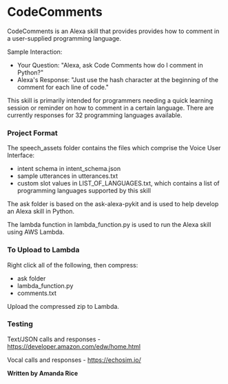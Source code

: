 # CodeComments

CodeComments is an Alexa skill that provides provides how to comment in a user-supplied programming language.

Sample Interaction:

* Your Question: "Alexa, ask Code Comments how do I comment in Python?"
* Alexa's Response: "Just use the hash character at the beginning of the comment for each line of code."

This skill is primarily intended for programmers needing a quick learning session or reminder on how to comment in a certain language. There are currently responses for 32 programming languages available.

### Project Format

The speech_assets folder contains the files which comprise the Voice User Interface:
* intent schema in intent_schema.json
* sample utterances in utterances.txt
* custom slot values in LIST_OF_LANGUAGES.txt, which contains a list of programming languages supported by this skill

The ask folder is based on the ask-alexa-pykit and is used to help develop an Alexa skill in Python.

The lambda function in lambda_function.py is used to run the Alexa skill using AWS Lambda.

### To Upload to Lambda

Right click all of the following, then compress:
* ask folder
* lambda_function.py
* comments.txt

Upload the compressed zip to Lambda.

### Testing

Text/JSON calls and responses - https://developer.amazon.com/edw/home.html

Vocal calls and responses - https://echosim.io/

**Written by Amanda Rice**

